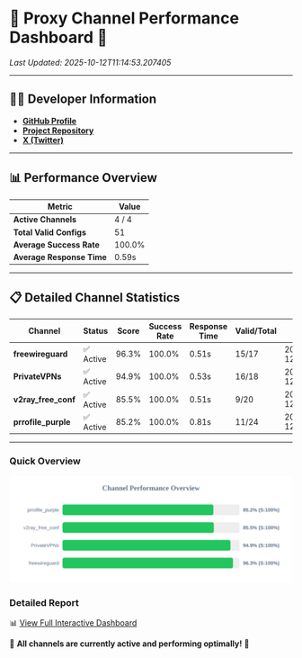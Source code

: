# 🌟 Proxy Channel Performance Dashboard 🌟

_Last Updated: 2025-10-12T11:14:53.207405_

---

## 👩‍💻 Developer Information

- **[GitHub Profile](https://github.com/4n0nymou3)**  
- **[Project Repository](https://github.com/4n0nymou3/multi-proxy-config-fetcher)**  
- **[X (Twitter)](https://x.com/4n0nymou3)**  

---

## 📊 Performance Overview

| Metric                | Value       |
|-----------------------|-------------|
| **Active Channels**   | 4 / 4       |
| **Total Valid Configs** | 51          |
| **Average Success Rate** | 100.0%      |
| **Average Response Time** | 0.59s       |

---

## 📋 Detailed Channel Statistics

| Channel          | Status     | Score  | Success Rate | Response Time | Valid/Total | Last Success               |
|------------------|------------|--------|--------------|---------------|-------------|----------------------------|
| **freewireguard**  | ✅ Active  | 96.3%  | 100.0% | 0.51s         | 15/17       | 2025-10-12T11:14:53.205852 |
| **PrivateVPNs**  | ✅ Active  | 94.9%  | 100.0% | 0.53s         | 16/18       | 2025-10-12T11:14:52.672178 |
| **v2ray_free_conf**  | ✅ Active  | 85.5%  | 100.0% | 0.51s         | 9/20       | 2025-10-12T11:14:52.104339 |
| **prrofile_purple**  | ✅ Active  | 85.2%  | 100.0% | 0.81s         | 11/24       | 2025-10-12T11:14:51.539925 |

---

### Quick Overview
<div align="center">
  <a href="https://raw.githubusercontent.com/nullluser/NullRepo/refs/heads/main/assets/channel_stats_chart.svg">
    <img src="https://raw.githubusercontent.com/nullluser/NullRepo/refs/heads/main/assets/channel_stats_chart.svg" alt="Source Performance Statistics" width="800">
  </a>
</div>

### Detailed Report
📊 [View Full Interactive Dashboard](https://htmlpreview.github.io/?https://github.com/nullluser/NullRepo/blob/main/assets/performance_report.html)

🎉 **All channels are currently active and performing optimally!** 🎉

